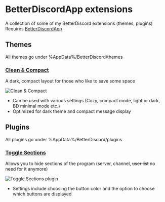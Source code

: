 # BetterDiscordApp extensions
A collection of some of my BetterDiscord extensions (themes, plugins)   
Requires [BetterDiscordApp](https://github.com/Jiiks/BetterDiscordApp)

## Themes
All themes go under %AppData%/BetterDiscord/themes  
### [Clean & Compact](https://github.com/kettui/BetterDiscord-extensions/blob/master/themes/clean-compact/clean-compact.theme.css)
A dark, compact layout for those who like to save some space 

![Clean & Compact](http://i.imgur.com/lG2wvXH.png)  

- Can be used with various settings (Cozy, compact mode, light or dark, BD minimal mode etc.)
- Optimized for dark theme and compact message display

## Plugins
All plugins go under %AppData%/BetterDiscord/plugins
### [Toggle Sections](https://github.com/kettui/BetterDiscord-extensions/blob/master/plugins/ToggleSections/ToggleSections.plugin.js)
Allows you to hide sections of the program (server, channel, ~~user list~~ no need for it anymore)  

![Toggle Sections plugin](https://gyazo.com/46b1ad0cd9ea0da6048bee6150998ae5.gif)  

- Settings include choosing the button color and the option to choose which buttons are displayed
